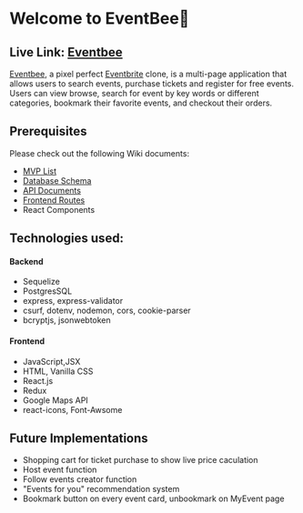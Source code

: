 # Welcome to EventBee🐝
## Live Link: [Eventbee](https://event-bee.herokuapp.com/)

[Eventbee](https://event-bee.herokuapp.com/), a pixel perfect [Eventbrite](https://www.eventbrite.com/) clone, is a multi-page application that allows users to search events, purchase tickets and register for free events. Users can view browse, search for event by key words or different categories, bookmark their favorite events, and checkout their orders. 

## Prerequisites
Please check out the following Wiki documents:
- [MVP List](https://github.com/QCHEN0407/ReactProject-EventBee/wiki/MVP-Feature-List)
- [Database Schema](https://github.com/QCHEN0407/ReactProject-EventBee/wiki/Database-Schema)
- [API Documents](https://github.com/QCHEN0407/ReactProject-EventBee/wiki/API-Documentation)
- [Frontend Routes](https://github.com/QCHEN0407/ReactProject-EventBee/wiki/Frontend-Routes)
- React Components

## Technologies used:
#### Backend
- Sequelize
- PostgresSQL
- express, express-validator
- csurf, dotenv, nodemon, cors, cookie-parser
- bcryptjs, jsonwebtoken

#### Frontend
- JavaScript,JSX
- HTML, Vanilla CSS
- React.js
- Redux
- Google Maps API
- react-icons, Font-Awsome

## Future Implementations
- Shopping cart for ticket purchase to show live price caculation 
- Host event function 
- Follow events creator function
- "Events for you" recommendation system 
- Bookmark button on every event card, unbookmark on MyEvent page
